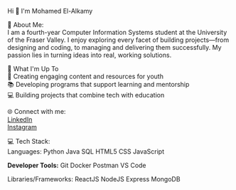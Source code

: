Hi 👋 I'm Mohamed El-Alkamy

💫 About Me:  
I am a fourth-year Computer Information Systems student at the University of the Fraser Valley. I enjoy exploring every facet of building projects—from designing and coding, to managing and delivering them successfully. My passion lies in turning ideas into real, working solutions.  

🚀 What I'm Up To  
🎨 Creating engaging content and resources for youth  
📚 Developing programs that support learning and mentorship  
💻 Building projects that combine tech with education  

🌐 Connect with me:  
[LinkedIn](https://www.linkedin.com/in/mohamed-el-alkamy/)  
[Instagram](#)  

💻 Tech Stack:  
Languages: Python Java SQL HTML5 CSS JavaScript  

**Developer Tools:** Git Docker Postman VS Code

Libraries/Frameworks: ReactJS NodeJS Express MongoDB  
